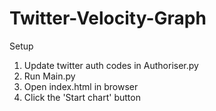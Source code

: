 # Twitter-Velocity-Graph


Setup

1. Update twitter auth codes in Authoriser.py
2. Run Main.py
3. Open index.html in browser
4. Click the 'Start chart' button
